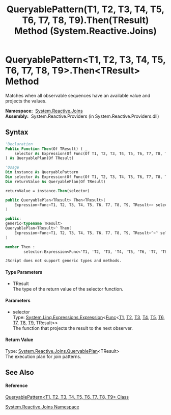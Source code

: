 ﻿---
title: QueryablePattern(T1, T2, T3, T4, T5, T6, T7, T8, T9).Then(TResult) Method  (System.Reactive.Joins)
TOCTitle: Then(TResult) Method
ms:assetid: M:System.Reactive.Joins.QueryablePattern`9.Then``1(System.Linq.Expressions.Expression{System.Func{`0,`1,`2,`3,`4,`5,`6,`7,`8,``0}})
ms:mtpsurl: https://msdn.microsoft.com/en-us/library/Hh212003(v=VS.103)
ms:contentKeyID: 36069702
ms.date: 06/28/2011
mtps_version: v=VS.103
f1_keywords:
- System.Reactive.Joins.QueryablePattern`9.Then``1
dev_langs:
- CSharp
- JScript
- VB
- FSharp
- c++
---

# QueryablePattern\<T1, T2, T3, T4, T5, T6, T7, T8, T9\>.Then\<TResult\> Method

Matches when all observable sequences have an available value and projects the values.

**Namespace:**  [System.Reactive.Joins](hh211841\(v=vs.103\).md)  
**Assembly:**  System.Reactive.Providers (in System.Reactive.Providers.dll)

## Syntax

``` vb
'Declaration
Public Function Then(Of TResult) ( _
    selector As Expression(Of Func(Of T1, T2, T3, T4, T5, T6, T7, T8, T9, TResult)) _
) As QueryablePlan(Of TResult)
```

``` vb
'Usage
Dim instance As QueryablePattern
Dim selector As Expression(Of Func(Of T1, T2, T3, T4, T5, T6, T7, T8, T9, TResult))
Dim returnValue As QueryablePlan(Of TResult)

returnValue = instance.Then(selector)
```

``` csharp
public QueryablePlan<TResult> Then<TResult>(
    Expression<Func<T1, T2, T3, T4, T5, T6, T7, T8, T9, TResult>> selector
)
```

``` c++
public:
generic<typename TResult>
QueryablePlan<TResult>^ Then(
    Expression<Func<T1, T2, T3, T4, T5, T6, T7, T8, T9, TResult>^>^ selector
)
```

``` fsharp
member Then : 
        selector:Expression<Func<'T1, 'T2, 'T3, 'T4, 'T5, 'T6, 'T7, 'T8, 'T9, 'TResult>> -> QueryablePlan<'TResult> 
```

``` jscript
JScript does not support generic types and methods.
```

#### Type Parameters

  - TResult  
    The type of the return value of the selector function.

#### Parameters

  - selector  
    Type: [System.Linq.Expressions.Expression](https://msdn.microsoft.com/en-us/library/Bb335710)\<[Func](https://msdn.microsoft.com/en-us/library/Dd386894)\<[T1](hh228996\(v=vs.103\).md), [T2](hh228996\(v=vs.103\).md), [T3](hh228996\(v=vs.103\).md), [T4](hh228996\(v=vs.103\).md), [T5](hh228996\(v=vs.103\).md), [T6](hh228996\(v=vs.103\).md), [T7](hh228996\(v=vs.103\).md), [T8](hh228996\(v=vs.103\).md), [T9](hh228996\(v=vs.103\).md), TResult\>\>  
    The function that projects the result to the next observer.  

#### Return Value

Type: [System.Reactive.Joins.QueryablePlan](hh211937\(v=vs.103\).md)\<TResult\>  
The execution plan for join patterns.  

## See Also

#### Reference

[QueryablePattern\<T1, T2, T3, T4, T5, T6, T7, T8, T9\> Class](hh228996\(v=vs.103\).md)

[System.Reactive.Joins Namespace](hh211841\(v=vs.103\).md)

